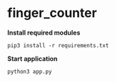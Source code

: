 # finger_counter

**Install required modules**

```
pip3 install -r requirements.txt
```

**Start application**
```
python3 app.py
```
